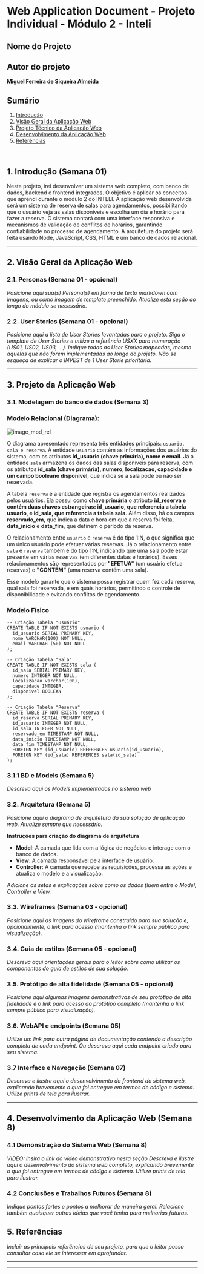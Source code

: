 # Web Application Document - Projeto Individual - Módulo 2 - Inteli


## Nome do Projeto

## Autor do projeto
**Miguel Ferreira de Siqueira Almeida**

## Sumário

1. [Introdução](#c1)  
2. [Visão Geral da Aplicação Web](#c2)  
3. [Projeto Técnico da Aplicação Web](#c3)  
4. [Desenvolvimento da Aplicação Web](#c4)  
5. [Referências](#c5)  

<br>

## <a name="c1"></a>1. Introdução (Semana 01)
Neste projeto, irei desenvolver um sistema web completo, com banco de dados, backend e frontend integrados. O objetivo é aplicar os conceitos que aprendi durante o módulo 2 do INTELI. A aplicação web desenvolvida será um sistema de reserva de salas para agendamentos, possibilitando que o usuário veja as salas disponíveis e escolha um dia e horário para fazer a reserva. O sistema contará com uma interface responsiva e mecanismos de validação de conflitos de horários, garantindo confiabilidade no processo de agendamento. A arquitetura do projeto será feita usando Node, JavaScript, CSS, HTML e um banco de dados relacional.

---

## <a name="c2"></a>2. Visão Geral da Aplicação Web

### 2.1. Personas (Semana 01 - opcional)

*Posicione aqui sua(s) Persona(s) em forma de texto markdown com imagens, ou como imagem de template preenchido. Atualize esta seção ao longo do módulo se necessário.*

### 2.2. User Stories (Semana 01 - opcional)

*Posicione aqui a lista de User Stories levantadas para o projeto. Siga o template de User Stories e utilize a referência USXX para numeração (US01, US02, US03, ...). Indique todas as User Stories mapeadas, mesmo aquelas que não forem implementadas ao longo do projeto. Não se esqueça de explicar o INVEST de 1 User Storie prioritária.*

---

## <a name="c3"></a>3. Projeto da Aplicação Web

### 3.1. Modelagem do banco de dados  (Semana 3)

### Modelo Relacional (Diagrama):
![image_mod_rel](./assets/modelo_relacional.png)

O diagrama apresentado representa três entidades principais: ```usuario, sala e reserva```. A entidade ```usuario``` contém as informações dos usuários do sistema, com os atributos **id_usuario (chave primária), nome e email**. Já a entidade ```sala``` armazena os dados das salas disponíveis para reserva, com os atributos **id_sala (chave primária), numero, localizacao, capacidade e um campo booleano disponivel**, que indica se a sala pode ou não ser reservada.

A tabela ```reserva``` é a entidade que registra os agendamentos realizados pelos usuários. Ela possui como **chave primária** o atributo **id_reserva e contém duas chaves estrangeiras: id_usuario, que referencia a tabela usuario, e id_sala, que referencia a tabela sala**. Além disso, há os campos **reservado_em**, que indica a data e hora em que a reserva foi feita, **data_inicio** e **data_fim**, que definem o período da reserva.

O relacionamento entre ```usuario``` e ```reserva``` é do tipo 1:N, o que significa que um único usuário pode efetuar várias reservas. Já o relacionamento entre ```sala``` e ```reserva``` também é do tipo 1:N, indicando que uma sala pode estar presente em várias reservas (em diferentes datas e horários). Esses relacionamentos são representados por **"EFETUA"** (um usuário efetua reservas) e **"CONTÉM"** (uma reserva contém uma sala).

Esse modelo garante que o sistema possa registrar quem fez cada reserva, qual sala foi reservada, e em quais horários, permitindo o controle de disponibilidade e evitando conflitos de agendamento.

### Modelo Físico

```
-- Criação Tabela "Usuário"
CREATE TABLE IF NOT EXISTS usuario (
  id_usuario SERIAL PRIMARY KEY,
  nome VARCHAR(100) NOT NULL,
  email VARCHAR (50) NOT NULL
);

-- Criação Tabela "Sala"
CREATE TABLE IF NOT EXISTS sala (
  id_sala SERIAL PRIMARY KEY,
  numero INTEGER NOT NULL, 
  localizacao varchar(100),
  capacidade INTEGER,
  disponivel BOOLEAN
);

-- Criação Tabela "Reserva"
CREATE TABLE IF NOT EXISTS reserva (
  id_reserva SERIAL PRIMARY KEY,
  id_usuario INTEGER NOT NULL,
  id_sala INTEGER NOT NULL,
  reservado_em TIMESTAMP NOT NULL,
  data_inicio TIMESTAMP NOT NULL,
  data_fim TIMESTAMP NOT NULL,
  FOREIGN KEY (id_usuario) REFERENCES usuario(id_usuario),
  FOREIGN KEY (id_sala) REFERENCES sala(id_sala)
);
```

### 3.1.1 BD e Models (Semana 5)
*Descreva aqui os Models implementados no sistema web*

### 3.2. Arquitetura (Semana 5)

*Posicione aqui o diagrama de arquitetura da sua solução de aplicação web. Atualize sempre que necessário.*

**Instruções para criação do diagrama de arquitetura**  
- **Model**: A camada que lida com a lógica de negócios e interage com o banco de dados.
- **View**: A camada responsável pela interface de usuário.
- **Controller**: A camada que recebe as requisições, processa as ações e atualiza o modelo e a visualização.
  
*Adicione as setas e explicações sobre como os dados fluem entre o Model, Controller e View.*

### 3.3. Wireframes (Semana 03 - opcional)

*Posicione aqui as imagens do wireframe construído para sua solução e, opcionalmente, o link para acesso (mantenha o link sempre público para visualização).*

### 3.4. Guia de estilos (Semana 05 - opcional)

*Descreva aqui orientações gerais para o leitor sobre como utilizar os componentes do guia de estilos de sua solução.*


### 3.5. Protótipo de alta fidelidade (Semana 05 - opcional)

*Posicione aqui algumas imagens demonstrativas de seu protótipo de alta fidelidade e o link para acesso ao protótipo completo (mantenha o link sempre público para visualização).*

### 3.6. WebAPI e endpoints (Semana 05)

*Utilize um link para outra página de documentação contendo a descrição completa de cada endpoint. Ou descreva aqui cada endpoint criado para seu sistema.*  

### 3.7 Interface e Navegação (Semana 07)

*Descreva e ilustre aqui o desenvolvimento do frontend do sistema web, explicando brevemente o que foi entregue em termos de código e sistema. Utilize prints de tela para ilustrar.*

---

## <a name="c4"></a>4. Desenvolvimento da Aplicação Web (Semana 8)

### 4.1 Demonstração do Sistema Web (Semana 8)

*VIDEO: Insira o link do vídeo demonstrativo nesta seção*
*Descreva e ilustre aqui o desenvolvimento do sistema web completo, explicando brevemente o que foi entregue em termos de código e sistema. Utilize prints de tela para ilustrar.*

### 4.2 Conclusões e Trabalhos Futuros (Semana 8)

*Indique pontos fortes e pontos a melhorar de maneira geral.*
*Relacione também quaisquer outras ideias que você tenha para melhorias futuras.*



## <a name="c5"></a>5. Referências

_Incluir as principais referências de seu projeto, para que o leitor possa consultar caso ele se interessar em aprofundar._<br>

---
---